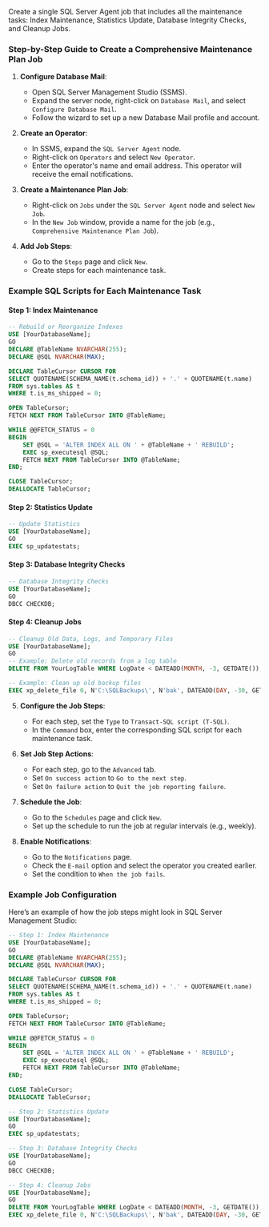 Create a single SQL Server Agent job that includes all the maintenance tasks: Index Maintenance, Statistics Update, Database Integrity Checks, and Cleanup Jobs.

### Step-by-Step Guide to Create a Comprehensive Maintenance Plan Job

1. **Configure Database Mail**:
   - Open SQL Server Management Studio (SSMS).
   - Expand the server node, right-click on `Database Mail`, and select `Configure Database Mail`.
   - Follow the wizard to set up a new Database Mail profile and account.

2. **Create an Operator**:
   - In SSMS, expand the `SQL Server Agent` node.
   - Right-click on `Operators` and select `New Operator`.
   - Enter the operator's name and email address. This operator will receive the email notifications.

3. **Create a Maintenance Plan Job**:
   - Right-click on `Jobs` under the `SQL Server Agent` node and select `New Job`.
   - In the `New Job` window, provide a name for the job (e.g., `Comprehensive Maintenance Plan Job`).

4. **Add Job Steps**:
   - Go to the `Steps` page and click `New`.
   - Create steps for each maintenance task.

### Example SQL Scripts for Each Maintenance Task

#### Step 1: Index Maintenance

```sql
-- Rebuild or Reorganize Indexes
USE [YourDatabaseName];
GO
DECLARE @TableName NVARCHAR(255);
DECLARE @SQL NVARCHAR(MAX);

DECLARE TableCursor CURSOR FOR
SELECT QUOTENAME(SCHEMA_NAME(t.schema_id)) + '.' + QUOTENAME(t.name)
FROM sys.tables AS t
WHERE t.is_ms_shipped = 0;

OPEN TableCursor;
FETCH NEXT FROM TableCursor INTO @TableName;

WHILE @@FETCH_STATUS = 0
BEGIN
    SET @SQL = 'ALTER INDEX ALL ON ' + @TableName + ' REBUILD';
    EXEC sp_executesql @SQL;
    FETCH NEXT FROM TableCursor INTO @TableName;
END;

CLOSE TableCursor;
DEALLOCATE TableCursor;
```

#### Step 2: Statistics Update

```sql
-- Update Statistics
USE [YourDatabaseName];
GO
EXEC sp_updatestats;
```

#### Step 3: Database Integrity Checks

```sql
-- Database Integrity Checks
USE [YourDatabaseName];
GO
DBCC CHECKDB;
```

#### Step 4: Cleanup Jobs

```sql
-- Cleanup Old Data, Logs, and Temporary Files
USE [YourDatabaseName];
GO
-- Example: Delete old records from a log table
DELETE FROM YourLogTable WHERE LogDate < DATEADD(MONTH, -3, GETDATE());

-- Example: Clean up old backup files
EXEC xp_delete_file 0, N'C:\SQLBackups\', N'bak', DATEADD(DAY, -30, GETDATE());
```

5. **Configure the Job Steps**:
   - For each step, set the `Type` to `Transact-SQL script (T-SQL)`.
   - In the `Command` box, enter the corresponding SQL script for each maintenance task.

6. **Set Job Step Actions**:
   - For each step, go to the `Advanced` tab.
   - Set `On success action` to `Go to the next step`.
   - Set `On failure action` to `Quit the job reporting failure`.

7. **Schedule the Job**:
   - Go to the `Schedules` page and click `New`.
   - Set up the schedule to run the job at regular intervals (e.g., weekly).

8. **Enable Notifications**:
   - Go to the `Notifications` page.
   - Check the `E-mail` option and select the operator you created earlier.
   - Set the condition to `When the job fails`.

### Example Job Configuration

Here’s an example of how the job steps might look in SQL Server Management Studio:

```sql
-- Step 1: Index Maintenance
USE [YourDatabaseName];
GO
DECLARE @TableName NVARCHAR(255);
DECLARE @SQL NVARCHAR(MAX);

DECLARE TableCursor CURSOR FOR
SELECT QUOTENAME(SCHEMA_NAME(t.schema_id)) + '.' + QUOTENAME(t.name)
FROM sys.tables AS t
WHERE t.is_ms_shipped = 0;

OPEN TableCursor;
FETCH NEXT FROM TableCursor INTO @TableName;

WHILE @@FETCH_STATUS = 0
BEGIN
    SET @SQL = 'ALTER INDEX ALL ON ' + @TableName + ' REBUILD';
    EXEC sp_executesql @SQL;
    FETCH NEXT FROM TableCursor INTO @TableName;
END;

CLOSE TableCursor;
DEALLOCATE TableCursor;

-- Step 2: Statistics Update
USE [YourDatabaseName];
GO
EXEC sp_updatestats;

-- Step 3: Database Integrity Checks
USE [YourDatabaseName];
GO
DBCC CHECKDB;

-- Step 4: Cleanup Jobs
USE [YourDatabaseName];
GO
DELETE FROM YourLogTable WHERE LogDate < DATEADD(MONTH, -3, GETDATE());
EXEC xp_delete_file 0, N'C:\SQLBackups\', N'bak', DATEADD(DAY, -30, GETDATE());
```

